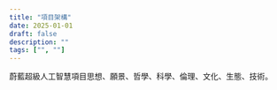 ```yaml
---
title: "項目架構"
date: 2025-01-01
draft: false
description: ""
tags: ["", ""]
---
```


蔚藍超級人工智慧項目思想、願景、哲學、科學、倫理、文化、生態、技術。
<p>